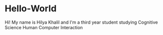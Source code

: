 # Hello-World
Hi! My name is Hilya Khalil and I'm a third year student studying Cognitive Science Human Computer Interaction
